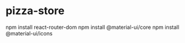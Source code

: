 # pizza-store

npm install react-router-dom
npm install @material-ui/core
npm install @material-ui/icons
